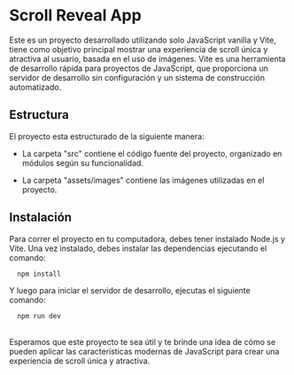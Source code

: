 
# Scroll Reveal App

Este es un proyecto desarrollado utilizando solo JavaScript vanilla y Vite, tiene como objetivo principal mostrar una experiencia de scroll única y atractiva al usuario, basada en el uso de imágenes. Vite es una herramienta de desarrollo rápida para proyectos de JavaScript, que proporciona un servidor de desarrollo sin configuración y un sistema de construcción automatizado.


## Estructura

El proyecto esta estructurado de la siguiente manera:

- La carpeta "src" contiene el código fuente del proyecto, organizado en módulos según su funcionalidad.

- La carpeta "assets/images" contiene las imágenes utilizadas en el proyecto.


## Instalación

Para correr el proyecto en tu computadora, debes tener instalado Node.js y Vite. Una vez instalado, debes instalar las dependencias ejecutando el comando:

```bash
  npm install
```

Y luego para iniciar el servidor de desarrollo, ejecutas el siguiente comando:

```bash
  npm run dev
```
##

Esperamos que este proyecto te sea útil y te brinde una idea de cómo se pueden aplicar las características modernas de JavaScript para crear una experiencia de scroll única y atractiva.


